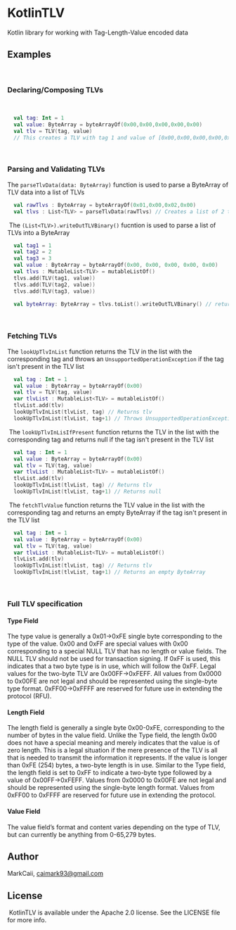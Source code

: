 # KotlinTLV
Kotlin library for working with Tag-Length-Value encoded data
​
## Examples
​
### Declaring/Composing TLVs
​
```kotlin
  val tag: Int = 1
  val value: ByteArray = byteArrayOf(0x00,0x00,0x00,0x00,0x00)
  val tlv = TLV(tag, value)
  // This creates a TLV with tag 1 and value of [0x00,0x00,0x00,0x00,0x00]
```
​
### Parsing and Validating TLVs
The ```parseTlvData(data: ByteArray)``` function is used to parse a ByteArray of TLV data into a list of TLVs
```kotlin
  val rawTlvs : ByteArray = byteArrayOf(0x01,0x00,0x02,0x00)
  val tlvs : List<TLV> = parseTlvData(rawTlvs) // Creates a list of 2 tlvs with a single byte tag and length of 0
```
​
The ```(List<TLV>).writeOutTLVBinary()``` fucntion is used to parse a list of TLVs into a ByteArray
```kotlin
  val tag1 = 1
  val tag2 = 2
  val tag3 = 3
  val value : ByteArray = byteArrayOf(0x00, 0x00, 0x00, 0x00, 0x00)
  val tlvs : MutableList<TLV> = mutableListOf()
  tlvs.add(TLV(tag1, value))
  tlvs.add(TLV(tag2, value))
  tlvs.add(TLV(tag3, value))
  
  val byteArray: ByteArray = tlvs.toList().writeOutTLVBinary() // returns the list of TLVs as a ByteArray
```
​
### Fetching TLVs
The ```lookUpTlvInList``` function returns the TLV in the list with the corresponding tag and throws an ```UnsupportedOperationException``` if the tag isn't present in the TLV list
```kotlin
  val tag : Int = 1
  val value : ByteArray = byteArrayOf(0x00)
  val tlv = TLV(tag, value)
  var tlvList : MutableList<TLV> = mutableListOf()
  tlvList.add(tlv)
  lookUpTlvInList(tlvList, tag) // Returns tlv
  lookUpTlvInList(tlvList, tag+1) // Throws UnsupportedOperationException
```
​
The ```lookUpTlvInLisIfPresent``` function returns the TLV in the list with the corresponding tag and returns null if the tag isn't present in the TLV list
```kotlin
  val tag : Int = 1
  val value : ByteArray = byteArrayOf(0x00)
  val tlv = TLV(tag, value)
  var tlvList : MutableList<TLV> = mutableListOf()
  tlvList.add(tlv)
  lookUpTlvInList(tlvList, tag) // Returns tlv
  lookUpTlvInList(tlvList, tag+1) // Returns null
```
​
The ```fetchTlvValue``` function returns the TLV value in the list with the corresponding tag and returns an empty ByteArray if the tag isn't present in the TLV list
```kotlin
  val tag : Int = 1
  val value : ByteArray = byteArrayOf(0x00)
  val tlv = TLV(tag, value)
  var tlvList : MutableList<TLV> = mutableListOf()
  tlvList.add(tlv)
  lookUpTlvInList(tlvList, tag) // Returns tlv
  lookUpTlvInList(tlvList, tag+1) // Returns an empty ByteArray
```
​
### Full TLV specification

#### Type Field
The type value is generally a 0x01->0xFE single byte corresponding to the type of the value. 0x00 and 0xFF are special values with 0x00 corresponding to a special NULL TLV that has no length or value fields. The NULL TLV should not be used for transaction signing. If 0xFF is used, this indicates that a two byte type is in use, which will follow the 0xFF. Legal values for the two-byte TLV are 0x00FF->0xFEFF. All values from 0x0000 to 0x00FE are not legal and should be represented using the single-byte type format. 0xFF00->0xFFFF are reserved for future use in extending the protocol (RFU).

#### Length Field
The length field is generally a single byte 0x00-0xFE, corresponding to the number of bytes in the value field. Unlike the Type field, the length 0x00 does not have a special meaning and merely indicates that the value is of zero length. This is a legal situation if the mere presence of the TLV is all that is needed to transmit the information it represents. If the value is longer than 0xFE (254) bytes, a two-byte length is in use. Similar to the Type field, the length field is set to 0xFF to indicate a two-byte type followed by a value of 0x00FF->0xFEFF. Values from 0x0000 to 0x00FE are not legal and should be represented using the single-byte length format. Values from 0xFF00 to 0xFFFF are reserved for future use in extending the protocol.

#### Value Field
The value field’s format and content varies depending on the type of TLV, but can currently be anything from 0-65,279 bytes.


## Author
MarkCaii, caimark93@gmail.com
​
## License
​
KotlinTLV is available under the Apache 2.0 license. See the LICENSE file for more info.
